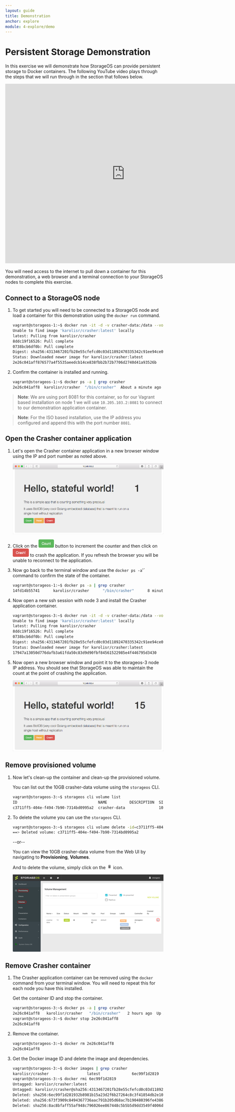 ```yaml
---
layout: guide
title: Demonstration
anchor: explore
module: 4-explore/demo
---
```


# Persistent Storage Demonstration

In this exercise we will demonstrate how StorageOS can provide persistent storage to Docker containers.  The following YouTube video plays through the steps that we will run through in the section that follows below.

<iframe width="760" height="570"
    src="https://www.youtube.com/embed/jrWRoILSyjQ?version=3&vq=hd720" frameborder="0" allowfullscreen>
</iframe>

You will need access to the internet to pull down a container for this demonstration, a web browser and a terminal connection to your StorageOS nodes to complete this exercise.

## Connect to a StorageOS node

1.  To get started you will need to be connected to a StorageOS node and load a container for this demonstration using the `docker run` command.

    ```bash
    vagrant@storageos-1:~$ docker run -it -d -v crasher-data:/data --volume-driver=storageos -p 8081:8081 karolisr/crasher
    Unable to find image 'karolisr/crasher:latest' locally
    latest: Pulling from karolisr/crasher
    8ddc19f16526: Pull complete
    0738bcb6df0b: Pull complete
    Digest: sha256:4313467201fb28e55cfefcd0c03d11892470335342c91ee94ce05b3ef4dbca66
    Status: Downloaded newer image for karolisr/crasher:latest
    2e26c041aff876577a4f5535aeedcb14ce838fbb2b72b7706d2740d41a93526b
    ```

2.  Confirm the container is installed and running.

    ```bash
    vagrant@storageos-1:~$ docker ps -a | grep crasher
    2e26c041aff8  karolisr/crasher  "/bin/crasher"  About a minute ago  Up About a minute  0.0.0.0:8081->8081/tcp  stoic_franklin
    ```

>**Note**: We are using port 8081 for this container, so for our Vagrant based installation on node 1 we will use `10.205.103.2:8081` to connect to our demonstration application container.

>**Note**: For the ISO based installation, use the IP address you configured and append this with the port number `8081`.

## Open the Crasher container application

1.  Let's open the Crasher container application in a new browser window using the IP and port number as noted above.

    ![screenshot](/images/docs/explore/crasher1.png)

2.  Click on the <img src="/images/docs/explore/count.png" height="26"> button to increment the counter and then click on <img src="/images/docs/explore/crash.png" height="26"> to crash the application.  If you refresh the browser you will be unable to reconnect to the application.

3.  Now go back to the terminal window and use the `docker ps -a`'` command to confirm the state of the container.

    ```bash
    vagrant@storageos-1:~$ docker ps -a | grep crasher
    14fd14b55741      karolisr/crasher      "/bin/crasher"      8 minutes ago      Exited (1) 13 seconds ago            sick_jones
    ```

5.  Now open a new ssh session with node 3 and install the Crasher application container.

    ```bash
    vagrant@storageos-3:~$ docker run -it -d -v crasher-data:/data --volume-driver=storageos -p 8081:8081 karolisr/crasher
    Unable to find image 'karolisr/crasher:latest' locally
    latest: Pulling from karolisr/crasher
    8ddc19f16526: Pull complete
    0738bcb6df0b: Pull complete
    Digest: sha256:4313467201fb28e55cfefcd0c03d11892470335342c91ee94ce05b3ef4dbca66
    Status: Downloaded newer image for karolisr/crasher:latest
    17947a13050d776dafb3a61fda50c83d9d90fbf84561522985e4f446795d3430
    ```

4.  Now open a new browser window and point it to the storageos-3 node IP address.  You should see that StorageOS was able to maintain the count at the point of crashing the application.

    ![screenshot](/images/docs/explore/crasher15.png)

## Remove provisioned volume

1.  Now let's clean-up the container and clean-up the provisioned volume.

    You can list out the 10GB crasher-data volume using the `storageos` CLI.

    ```bash
    vagrant@storageos-3:~$ storageos cli volume list
    ID                                    NAME          DESCRIPTION  SIZE  DC
    c3711ff5-404e-f494-7b90-7314bd0995a2  crasher-data               10
    ```

2.  To delete the volume you can use the `storageos` CLI.

    ```bash
    vagrant@storageos-3:~$ storageos cli volume delete -id=c3711ff5-404e-f494-7b90-7314bd0995a2
    ==> Deleted volume: c3711ff5-404e-f494-7b90-7314bd0995a2
    ```

    --or--

    You can view the 10GB crasher-data volume from the Web UI by navigating to **Provisioning**, **Volumes**.

    And to delete the volume, simply click on the  ![image](/images/docs/explore/deletebtn.png) icon.

    <a name="Volumes"></a>[<img src="/images/docs/explore/volumes.png" width="760">](./volumespng.html)

## Remove Crasher container

1.  The Crasher application container can be removed using the `docker` command from your terminal window.  You will need to repeat this for each node you have this installed.

    Get the container ID and stop the container.

    ```bash
    vagrant@storageos-3:~$ docker ps -a | grep crasher
    2e26c041aff8   karolisr/crasher   "/bin/crasher"   2 hours ago  Up About an hour   0.0.0.0:8081->8081/tcp   stoic_franklin
    vagrant@storageos-3:~$ docker stop 2e26c041aff8
    2e26c041aff8
    ```

2.  Remove the container.

    ```bash
    vagrant@storageos-3:~$ docker rm 2e26c041aff8
    2e26c041aff8
    ```

3.  Get the Docker image ID and delete the image and dependencies.

    ```bash
    vagrant@storageos-3:~$ docker images | grep crasher
    karolisr/crasher                 latest              6ec99f1d2819        7 weeks ago         8.442 MB
    vagrant@storageos-3:~$ docker rmi 6ec99f1d2819
    Untagged: karolisr/crasher:latest
    Untagged: karolisr/crasher@sha256:4313467201fb28e55cfefcd0c03d11892470335342c91ee94ce05b3ef4dbca66
    Deleted: sha256:6ec99f1d281932b8981b15a23d2f6b27264c8c3f41854db2e10531c8bb42f059
    Deleted: sha256:673f3909c8494367736aac791b205d68ac7b190480396fe43864d42eab2f92b0
    Deleted: sha256:8ac8bfaff55af948c796026ee867448c5b5b5d9dd3549f4006d9759b25d4a893
    ```
